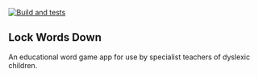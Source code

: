 [![Build and tests](https://github.com/james-langridge/lock-words-down/actions/workflows/main.yml/badge.svg)](https://github.com/james-langridge/lock-words-down/actions/workflows/main.yml)

## Lock Words Down

An educational word game app for use by specialist teachers of dyslexic children.
